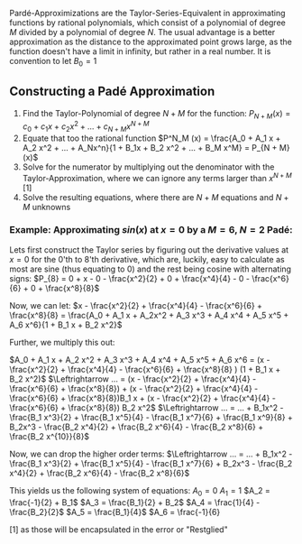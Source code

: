 Pardé-Approximizations are the Taylor-Series-Equivalent in approximating functions by rational polynomials, which consist of a polynomial of degree $M$ divided by a polynomial of degree $N$. The usual advantage is a better approximation as the distance to the approximated point grows large, as the function doesn't have a limit in infinity, but rather in a real number.
It is convention to let $B_0 = 1$ 
## Constructing a Padé Approximation
1. Find the Taylor-Polynomial of degree $N + M$ for the function: $P_{N + M}(x) = c_0 + c_1x + c_2 x^2 + ... + c_{N + M}x^{N + M}$  
2. Equate that too the rational function $P^N_M (x) = \frac{A_0 + A_1 x + A_2 x^2 + ... + A_Nx^n}{1 + B_1x + B_2 x^2 + ... + B_M x^M} = P_{N + M}(x)$
3. Solve for the numerator by multiplying out the denominator with the Taylor-Approximation, where we can ignore any terms larger than $x^{N + M}$ [1]
4. Solve the resulting equations, where there are $N + M$ equations and $N + M$ unknowns

### Example: Approximating $sin(x)$ at $x = 0$ by a $M = 6$, $N = 2$ Padé:
Lets first construct the Taylor series by figuring out the derivative values at $x = 0$ for the 0'th to 8'th derivative, which are, luckily, easy to calculate as most are sine (thus equating to 0) and the rest being cosine with alternating signs:
$P_{8} = 0 + x - 0 - \frac{x^2}{2} + 0 + \frac{x^4}{4} - 0 - \frac{x^6}{6} + 0 + \frac{x^8}{8}$ 

Now, we can let:
$x - \frac{x^2}{2} + \frac{x^4}{4} - \frac{x^6}{6} + \frac{x^8}{8} = \frac{A_0 + A_1 x + A_2x^2 + A_3 x^3 + A_4 x^4 + A_5 x^5 + A_6 x^6}{1 + B_1 x + B_2 x^2}$ 

Further, we multiply this out:

$A_0 + A_1 x + A_2 x^2 + A_3 x^3 + A_4 x^4 + A_5 x^5 + A_6 x^6 = (x - \frac{x^2}{2} + \frac{x^4}{4} - \frac{x^6}{6} + \frac{x^8}{8} ) (1 + B_1 x + B_2 x^2)$ 
$\Leftrightarrow ... = (x - \frac{x^2}{2} + \frac{x^4}{4} - \frac{x^6}{6} + \frac{x^8}{8}) + (x - \frac{x^2}{2} + \frac{x^4}{4} - \frac{x^6}{6} + \frac{x^8}{8})B_1 x + (x - \frac{x^2}{2} + \frac{x^4}{4} - \frac{x^6}{6} + \frac{x^8}{8}) B_2 x^2$
$\Leftrightarrow ... = ... + B_1x^2 - \frac{B_1 x^3}{2} + \frac{B_1 x^5}{4} - \frac{B_1 x^7}{6} + \frac{B_1 x^9}{8} + B_2x^3 - \frac{B_2 x^4}{2} + \frac{B_2 x^6}{4} - \frac{B_2 x^8}{6} + \frac{B_2 x^{10}}{8}$ 

Now, we can drop the higher order terms:
$\Leftrightarrow ... = ... + B_1x^2 - \frac{B_1 x^3}{2} + \frac{B_1 x^5}{4} - \frac{B_1 x^7}{6} + B_2x^3 - \frac{B_2 x^4}{2} + \frac{B_2 x^6}{4} - \frac{B_2 x^8}{6}$ 

This yields us the following system of equations:
$A_0 = 0$
$A_1 = 1$
$A_2 = \frac{-1}{2} + B_1$
$A_3 = \frac{B_1}{2} + B_2$
$A_4 = \frac{1}{4} - \frac{B_2}{2}$
$A_5 = \frac{B_1}{4}$
$A_6 = \frac{-1}{6} 


[1] as those will be encapsulated in the error or "Restglied"